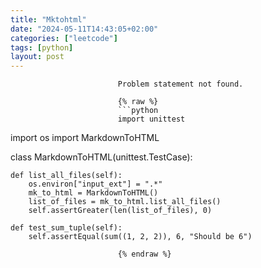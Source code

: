 ```yaml
---
title: "Mktohtml"
date: "2024-05-11T14:43:05+02:00"
categories: ["leetcode"]
tags: [python]
layout: post
---
```



                            Problem statement not found.

                            {% raw %}
                            ```python
                            import unittest
import os
import MarkdownToHTML


class MarkdownToHTML(unittest.TestCase):

    
    def list_all_files(self):
        os.environ["input_ext"] = ".*"
        mk_to_html = MarkdownToHTML()
        list_of_files = mk_to_html.list_all_files()
        self.assertGreater(len(list_of_files), 0)

    def test_sum_tuple(self):
        self.assertEqual(sum((1, 2, 2)), 6, "Should be 6")

                            {% endraw %}
                            